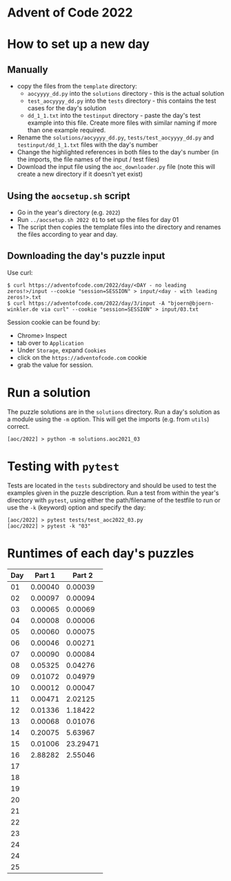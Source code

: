 # Advent of Code 2022

# How to set up a new day

## Manually

-   copy the files from the `template` directory:
    -   `aocyyyy_dd.py` into the `solutions` directory - this is the actual solution
    -   `test_aocyyyy_dd.py` into the `tests` directory - this contains the test cases for the day's solution
    -   `dd_1_1.txt` into the `testinput` directory - paste the day's test example into this file. Create more files with similar naming if more than one example required.
-   Rename the `solutions/aocyyyy_dd.py`, `tests/test_aocyyyy_dd.py` and `testinput/dd_1_1.txt` files with the day's number
-   Change the highlighted references in both files to the day's number (in the imports, the file names of the input / test files)
-   Download the input file using the `aoc_downloader.py` file (note this will create a new directory if it doesn't yet exist)

## Using the `aocsetup.sh` script

-   Go in the year's directory (e.g. `2022`)
-   Run `../aocsetup.sh 2022 01` to set up the files for day 01
-   The script then copies the template files into the directory and renames the files according to year and day.

## Downloading the day's puzzle input

Use curl:

```shell
$ curl https://adventofcode.com/2022/day/<DAY - no leading zeros!>/input --cookie "session=SESSION" > input/<day - with leading zeros!>.txt
$ curl https://adventofcode.com/2022/day/3/input -A "bjoern@bjoern-winkler.de via curl" --cookie "session=SESSION" > input/03.txt
```

Session cookie can be found by:

-   Chrome> Inspect
-   tab over to `Application`
-   Under `Storage`, expand `Cookies`
-   click on the `https://adventofcode.com` cookie
-   grab the value for session.

# Run a solution

The puzzle solutions are in the `solutions` directory. Run a day's solution as a module using the `-m` option. This will get the imports (e.g. from `utils`) correct.

```shell
[aoc/2022] > python -m solutions.aoc2021_03
```

# Testing with `pytest`

Tests are located in the `tests` subdirectory and should be used to test the examples given in the puzzle description. Run a test from within the year's directory with `pytest`, using either the path/filename of the testfile to run or use the `-k` (keyword) option and specify the day:

```shell
[aoc/2022] > pytest tests/test_aoc2022_03.py
[aoc/2022] > pytest -k "03"
```

# Runtimes of each day's puzzles

| Day | Part 1  | Part 2   |
| --- | ------- | -------- |
| 01  | 0.00040 | 0.00039  |
| 02  | 0.00097 | 0.00094  |
| 03  | 0.00065 | 0.00069  |
| 04  | 0.00008 | 0.00006  |
| 05  | 0.00060 | 0.00075  |
| 06  | 0.00046 | 0.00271  |
| 07  | 0.00090 | 0.00084  |
| 08  | 0.05325 | 0.04276  |
| 09  | 0.01072 | 0.04979  |
| 10  | 0.00012 | 0.00047  |
| 11  | 0.00471 | 2.02125  |
| 12  | 0.01336 | 1.18422  |
| 13  | 0.00068 | 0.01076  |
| 14  | 0.20075 | 5.63967  |
| 15  | 0.01006 | 23.29471 |
| 16  | 2.88282 | 2.55046  |
| 17  |         |          |
| 18  |         |          |
| 19  |         |          |
| 20  |         |          |
| 21  |         |          |
| 22  |         |          |
| 23  |         |          |
| 24  |         |          |
| 24  |         |          |
| 25  |         |          |
